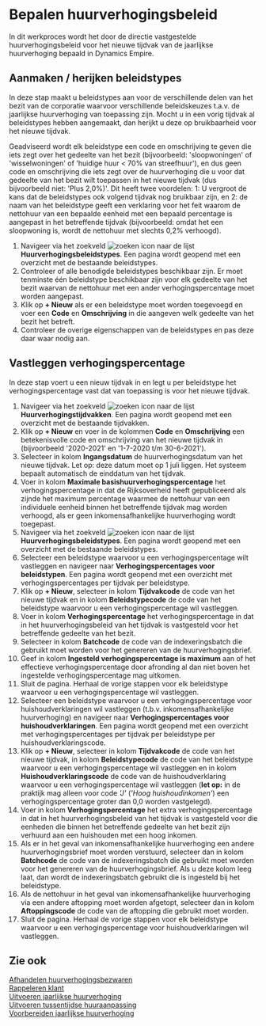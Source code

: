 # Bepalen huurverhogingsbeleid

In dit werkproces wordt het door de directie vastgestelde huurverhogingsbeleid voor het nieuwe tijdvak van de jaarlijkse huurverhoging bepaald in Dynamics Empire.

## Aanmaken / herijken beleidstypes

In deze stap maakt u beleidstypes aan voor de verschillende delen van het bezit van de corporatie waarvoor verschillende beleidskeuzes t.a.v. de jaarlijkse huurverhoging van toepassing zijn. Mocht u in een vorig tijdvak al beleidstypes hebben aangemaakt, dan herijkt u deze op bruikbaarheid voor het nieuwe tijdvak.

Geadviseerd wordt elk beleidstype een code en omschrijving te geven die iets zegt over het gedeelte van het bezit (bijvoorbeeld: 'sloopwoningen' of 'wisselwoningen' of 'huidige huur < 70% van streefhuur'), en dus geen code en omschrijving die iets zegt over de huurverhoging die u voor dat gedeelte van het bezit wilt toepassen in het nieuwe tijdvak (dus bijvoorbeeld niet: 'Plus 2,0%)'. Dit heeft twee voordelen: 1: U vergroot de kans dat de beleidstypes ook volgend tijdvak nog bruikbaar zijn, en 2: de naam van het beleidstype geeft een verklaring voor het feit waarom de nettohuur van een bepaalde eenheid met een bepaald percentage is aangepast in het betreffende tijdvak (bijvoorbeeld: omdat het een sloopwoning is, wordt de nettohuur met slechts 0,2% verhoogd).

1. Navigeer via het zoekveld ![zoeken icon](/assets/images/zoeken.png "zoeken icon") naar de lijst **Huurverhogingsbeleidstypes**. Een pagina wordt geopend met een overzicht met de bestaande beleidstypes.
2. Controleer of alle benodigde beleidstypes beschikbaar zijn. Er moet tenminste één beleidstype beschikbaar zijn voor elk gedeelte van het bezit waarvan de nettohuur met een ander verhogingspercentage moet worden aangepast.
3. Klik op **+ Nieuw** als er een beleidstype moet worden toegevoegd en voer een **Code** en **Omschrijving** in die aangeven welk gedeelte van het bezit het betreft.
4. Controleer de overige eigenschappen van de beleidstypes en pas deze daar waar nodig aan.

## Vastleggen verhogingspercentage

In deze stap voert u een nieuw tijdvak in en legt u per beleidstype het verhogingspercentage vast dat van toepassing is voor het nieuwe tijdvak.

1. Navigeer via het zoekveld ![zoeken icon](/assets/images/zoeken.png "zoeken icon") naar de lijst **Huurverhogingstijdvakken**.  Een pagina wordt geopend met een overzicht met de bestaande tijdvakken.
2. Klik op **+ Nieuw** en voer in de kolommen **Code** en **Omschrijving** een betekenisvolle code en omschrijving van het nieuwe tijdvak in (bijvoorbeeld '2020-2021' en '1-7-2020 t/m 30-6-2021').
3. Selecteer in kolom **Ingangsdatum** de huurverhogingsdatum van het nieuwe tijdvak. Let op: deze datum moet op 1 juli liggen. Het systeem bepaalt automatisch de einddatum van het tijdvak.
4. Voer in kolom **Maximale basishuurverhogingspercentage** het verhogingspercentage in dat de Rijksoverheid heeft gepubliceerd als zijnde het maximum percentage waarmee de nettohuur van een individuele eenheid binnen het betreffende tijdvak mag worden verhoogd, als er geen inkomensafhankelijke huurverhoging wordt toegepast.
5. Navigeer via het zoekveld ![zoeken icon](/assets/images/zoeken.png "zoeken icon") naar de lijst **Huurverhogingsbeleidstypes**.  Een pagina wordt geopend met een overzicht met de bestaande beleidstypes.
6. Selecteer een beleidstype waarvoor u een verhogingspercentage wilt vastleggen en navigeer naar **Verhogingspercentages voor beleidstypen**. Een pagina wordt geopend met een overzicht met verhogingspercentages per tijdvak per beleidstype.
7. Klik op **+ Nieuw**, selecteer in kolom **Tijdvakcode** de code van het nieuwe tijdvak en in kolom **Beleidstypecode** de code van het beleidstype waarvoor u een verhogingspercentage wil vastleggen.
8. Voer in kolom **Verhogingspercentage** het verhogingspercentage in dat in het huurverhogingsbeleid van het tijdvak is vastgesteld voor het betreffende gedeelte van het bezit.
9. Selecteer in kolom **Batchcode** de code van de indexeringsbatch die gebruikt moet worden voor het genereren van de huurverhogingsbrief.
10. Geef in kolom **Ingesteld verhogingspercentage is maximum** aan of het effectieve verhogingspercentage door afronding al dan niet boven het ingestelde verhogingspercentage mag uitkomen.
11. Sluit de pagina. Herhaal de vorige stappen voor elk beleidstype waarvoor u een verhogingspercentage wil vastleggen.
12. Selecteer een beleidstype waarvoor u een verhogingspercentage voor huishoudverklaringen wil vastleggen (t.b.v. inkomensafhankelijke huurverhoging) en navigeer naar **Verhogingspercentages voor huishoudverklaringen**. Een pagina wordt geopend met een overzicht met verhogingspercentages per tijdvak per beleidstype per huishoudverklaringscode.
13. Klik op **+ Nieuw**, selecteer in kolom **Tijdvakcode** de code van het nieuwe tijdvak, in kolom **Beleidstypecode** de code van het beleidstype waarvoor u een verhogingspercentage wil vastleggen en in kolom **Huishoudverklaringscode** de code van de huishoudverklaring waarvoor u een verhogingspercentage wil vastleggen (**let op:** in de praktijk mag alleen voor code *'J'* (*'Hoog huishoudinkomen'*) een verhogingspercentage groter dan 0,0 worden vastgelegd).
14. Voer in kolom **Verhogingspercentage** het extra verhogingspercentage in dat in het huurverhogingsbeleid van het tijdvak is vastgesteld voor die eenheden die binnen het betreffende gedeelte van het bezit zijn verhuurd aan een huishouden met een hoog inkomen.
15. Als er in het geval van inkomensafhankelijke huurverhoging een andere huurverhogingsbrief moet worden verstuurd, selecteer dan in kolom **Batchcode** de code van de indexeringsbatch die gebruikt moet worden voor het genereren van de huurverhogingsbrief. Als u deze kolom leeg laat, dan wordt de indexeringsbatch gebruikt die is ingesteld bij het beleidstype.
16. Als de nettohuur in het geval van inkomensafhankelijke huurverhoging via een andere aftopping moet worden afgetopt, selecteer dan in kolom **Aftoppingscode**  de code van de aftopping die gebruikt moet worden.
17. Sluit de pagina. Herhaal de vorige stappen voor elk beleidstype waarvoor u een verhogingspercentage voor huishoudverklaringen wil vastleggen.

## Zie ook

[Afhandelen huurverhogingsbezwaren](../afhandelen-huurverhogingsbezwaren/)  
[Rappeleren klant](../rappeleren-klant/)  
[Uitvoeren jaarlijkse huurverhoging](../uitvoeren-jaarlijkse-huurverhoging/)  
[Uitvoeren tussentijdse huuraanpassing](../uitvoeren-tussentijdse-huuraanpassing/)  
[Voorbereiden jaarlijkse huurverhoging](../voorbereiden-jaarlijkse-huurverhoging/)  
